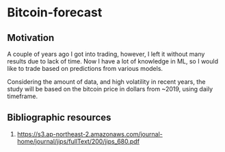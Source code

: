 # Bitcoin-forecast

## Motivation
A couple of years ago I got into trading, however, I left it without many results due to lack of time. Now I have a lot of knowledge in ML, so I would like to trade based on predictions from various models.

Considering the amount of data, and high volatility in recent years, the study will be based on the bitcoin price in dollars from ~2019, using daily timeframe.

## Bibliographic resources

1. https://s3.ap-northeast-2.amazonaws.com/journal-home/journal/jips/fullText/200/jips_680.pdf

